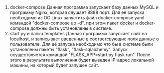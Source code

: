 1. docker-compose
Данная программа запускает базу данных MySQL и программу Nginx, которая слушает 8888 порт.
Для её запуска необходимо из ОС Linux запустить файл docker-compose.yaml командой "docker-compose up -d". при этом пакет docker и docker-compose должны быть установлены в системе.
2. start.py и папка templates
Данная программа запускает сайт на localhost, и записывает введенные в соответсвующие поля данные о пользователе.
Для её запуска необходимо что бы в системе были установлены пакеты "flask", "flask-sqlalchemy". Запуск осуществляется командой "FLASK_APP=start.py flask run". После этого в результате выполнения будет выведен IP-адрес локальной машины, на который будет запущен сайт.
